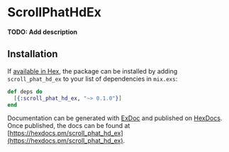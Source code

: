 # ScrollPhatHdEx

**TODO: Add description**

## Installation

If [available in Hex](https://hex.pm/docs/publish), the package can be installed
by adding `scroll_phat_hd_ex` to your list of dependencies in `mix.exs`:

```elixir
def deps do
  [{:scroll_phat_hd_ex, "~> 0.1.0"}]
end
```

Documentation can be generated with [ExDoc](https://github.com/elixir-lang/ex_doc)
and published on [HexDocs](https://hexdocs.pm). Once published, the docs can
be found at [https://hexdocs.pm/scroll_phat_hd_ex](https://hexdocs.pm/scroll_phat_hd_ex).

